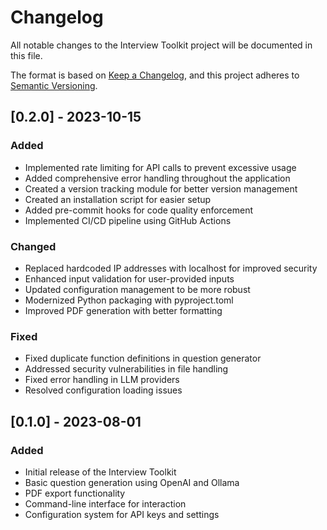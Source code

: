 # Changelog

All notable changes to the Interview Toolkit project will be documented in this file.

The format is based on [Keep a Changelog](https://keepachangelog.com/en/1.0.0/),
and this project adheres to [Semantic Versioning](https://semver.org/spec/v2.0.0.html).

## [0.2.0] - 2023-10-15

### Added
- Implemented rate limiting for API calls to prevent excessive usage
- Added comprehensive error handling throughout the application
- Created a version tracking module for better version management
- Created an installation script for easier setup
- Added pre-commit hooks for code quality enforcement
- Implemented CI/CD pipeline using GitHub Actions

### Changed
- Replaced hardcoded IP addresses with localhost for improved security
- Enhanced input validation for user-provided inputs
- Updated configuration management to be more robust
- Modernized Python packaging with pyproject.toml
- Improved PDF generation with better formatting

### Fixed
- Fixed duplicate function definitions in question generator
- Addressed security vulnerabilities in file handling
- Fixed error handling in LLM providers
- Resolved configuration loading issues

## [0.1.0] - 2023-08-01

### Added
- Initial release of the Interview Toolkit
- Basic question generation using OpenAI and Ollama
- PDF export functionality
- Command-line interface for interaction
- Configuration system for API keys and settings 